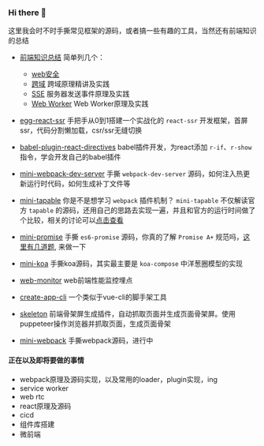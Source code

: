 ### Hi there 👋
这里我会时不时手撕常见框架的源码，或者搞一些有趣的工具，当然还有前端知识的总结

- [前端知识总结](https://github.com/lizuncong/Front-End-Development-Notes/tree/master/%E5%89%8D%E7%AB%AF%E7%9F%A5%E8%AF%86%E4%BD%93%E7%B3%BB(%E5%85%A8%E9%9D%A2)) 简单列几个：
    + [web安全](https://github.com/lizuncong/Front-End-Development-Notes/tree/master/%E5%89%8D%E7%AB%AF%E7%9F%A5%E8%AF%86%E4%BD%93%E7%B3%BB(%E5%85%A8%E9%9D%A2)/web%E5%AE%89%E5%85%A8)
    + [跨域](https://github.com/lizuncong/Front-End-Development-Notes/blob/master/%E5%89%8D%E7%AB%AF%E7%9F%A5%E8%AF%86%E4%BD%93%E7%B3%BB(%E5%85%A8%E9%9D%A2)/web%E5%AE%89%E5%85%A8/%E8%B7%A8%E5%9F%9F.md) 跨域原理精讲及实践
    + [SSE](https://github.com/lizuncong/Front-End-Development-Notes/blob/master/%E5%89%8D%E7%AB%AF%E7%9F%A5%E8%AF%86%E4%BD%93%E7%B3%BB(%E5%85%A8%E9%9D%A2)/%E7%BD%91%E7%BB%9C/server-sent-event(SSE).md) 服务器发送事件原理及实践
    + [Web Worker](https://github.com/lizuncong/Front-End-Development-Notes/blob/master/%E5%89%8D%E7%AB%AF%E7%9F%A5%E8%AF%86%E4%BD%93%E7%B3%BB(%E5%85%A8%E9%9D%A2)/%E7%BD%91%E7%BB%9C/webWorker.md) Web Worker原理及实践

- [egg-react-ssr](https://github.com/lizuncong/egg-react-ssr) 手把手从0到1搭建一个实战化的 `react-ssr` 开发框架，首屏ssr，代码分割懒加载，csr/ssr无缝切换

- [babel-plugin-react-directives](https://github.com/lizuncong/babel-plugin-react-directives) babel插件开发，为react添加 `r-if`、`r-show` 指令，学会开发自己的babel插件

- [mini-webpack-dev-server](https://github.com/lizuncong/mini-webpack-dev-server) 手撕 `webpack-dev-server` 源码，如何注入热更新运行时代码，如何生成补丁文件等

- [mini-tapable](https://github.com/lizuncong/mini-tapable) 你是不是想学习 `webpack` 插件机制？ `mini-tapable` 不仅解读官方 `tapable` 的源码，还用自己的思路去实现一遍，并且和官方的运行时间做了个比较，相关的讨论可以[点击查看](https://github.com/webpack/tapable/issues/162)

- [mini-promise](https://github.com/lizuncong/mini-promise) 手撕 `es6-promise` 源码，你真的了解 `Promise A+` 规范吗，[这里有几道题](https://github.com/lizuncong/mini-promise/blob/master/06-es6-promise/mini-promise/promise%E7%BB%83%E4%B9%A0%E9%A2%98.md), 来做一下

- [mini-koa](https://github.com/lizuncong/mini-koa) 手撕koa源码，其实最主要是 `koa-compose` 中洋葱圈模型的实现

- [web-monitor](https://github.com/lizuncong/web-monitor) web前端性能监控埋点

- [create-app-cli](https://github.com/lizuncong/create-app-cli) 一个类似于vue-cli的脚手架工具

- [skeleton](https://github.com/lizuncong/skeleton) 前端骨架屏生成插件，自动抓取页面并生成页面骨架屏。使用puppeteer操作浏览器并抓取页面，生成页面骨架

- [mini-webpack](https://github.com/lizuncong/mini-webpack) 手撕webpack源码，进行中


#### 正在以及即将要做的事情
- webpack原理及源码实现，以及常用的loader，plugin实现，ing
- service worker 
- web rtc
- react原理及源码
- cicd
- 组件库搭建
- 微前端

